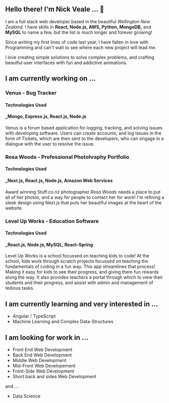 ## Hello there! I'm Nick Veale ... 👋

I am a full stack web developer based in the beautiful *Wellington New Zealand*. I have skills in __React, Node.js, AWS, Python, MongoDB,__ and __MySQL__ to name a few, but the list is much longer and forever growing! 

Since writing my first lines of code last year, I have fallen in love with Programming and can't wait to see where each new project will lead me.

I love creating simple solutions to solve complex problems, and crafting beautful user interfaces with fun and addictive animations.   

## I am currently working on ...

### Venus - Bug Tracker
#### Technologies Used
#### _Mongo, Express.js, React.js, Node.js

Venus is a forum based application for logging, tracking, and solving issues with developing software. Users can create accounts, and log issues in the form of Tickets, which are then sent to the developers, who can engage in a dialogue with the user to resolve the issue. 

### Rosa Woods - Professional Photohraphy Portfolio
#### Technologies Used
#### _Next.js, React.js, Node.js, Amazon Web Services

Award winning Stuff.co.nz photographer _Rosa Woods_ needs a place to put all of her photos, and a way for people to contact her for work! I'm refining a sleek design using Next.js that puts her beautiful images at the heart of the website. 

### Level Up Works - Education Software
#### Technologies Used
#### _React.js, Node.js, MySQL, React-Spring

Level Up Works is a school focussed on teaching kids to code! At the school, kids work through scratch projects focussed on teaching the fundamentals of coding in a fun way. This app streamlines that process! Making it easy for kids to see their progress, and giving them fun rewards along the way. It also provides teachers a portal through which to view their students and their progress, and assist with admin and management of tedious tasks. 

## I am currently learning and very interested in ...

* Angular / TypeScript
* Machine Learning and Complex Data-Structures

## I am looking for work in ...

* Front End Web Development
* Back End Web Development
* Middle Web Development
* Mid-Front Web Developement
* Front-Side Web Development
* Short back and sides Web Development

and ...

* Data Science
